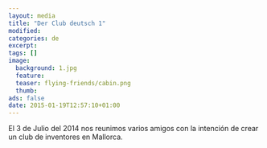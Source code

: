 ```yaml
---
layout: media
title: "Der Club deutsch 1"
modified:
categories: de
excerpt:
tags: []
image:
  background: 1.jpg
  feature: 
  teaser: flying-friends/cabin.png
  thumb:
ads: false
date: 2015-01-19T12:57:10+01:00
---
```


El 3 de Julio del 2014 nos reunimos varios amigos con la intención de crear un club de inventores en Mallorca.